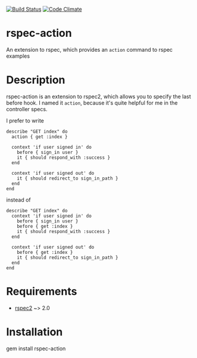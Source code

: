 [![Build Status](https://secure.travis-ci.org/cutalion/rspec-action.png)](http://travis-ci.org/#!/cutalion/rspec-action)
[![Code Climate](https://codeclimate.com/badge.png)](https://codeclimate.com/github/cutalion/rspec-action)

# rspec-action

An extension to rspec, which provides an `action` command to rspec examples

# Description

rspec-action is an extension to rspec2, which allows you to specify the last before hook.
I named it `action`, because it's quite helpful for me in the controller specs.

I prefer to write

    describe "GET index" do
      action { get :index }

      context 'if user signed in' do
        before { sign_in user }
        it { should respond_with :success }
      end

      context 'if user signed out' do
        it { should redirect_to sign_in_path }
      end
    end

instead of

    describe "GET index" do
      context 'if user signed in' do
        before { sign_in user }
        before { get :index }
        it { should respond_with :success }
      end

      context 'if user signed out' do
        before { get :index }
        it { should redirect_to sign_in_path }
      end
    end

# Requirements

* [rspec2](https://github.com/rspec/rspec) ~> 2.0

# Installation

  gem install rspec-action
